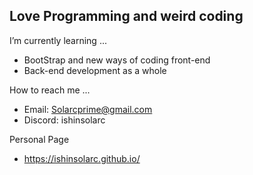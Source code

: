 Love Programming and weird coding
- 
I’m currently learning ...
- BootStrap and new ways of coding front-end
- Back-end development as a whole
  
How to reach me ...
- Email: Solarcprime@gmail.com
- Discord: ishinsolarc

Personal Page
- https://ishinsolarc.github.io/
